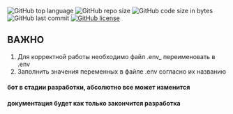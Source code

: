 ![GitHub top language](https://img.shields.io/github/languages/top/alfa-prime/simple-vk-chat-bot)
![GitHub repo size](https://img.shields.io/github/repo-size/alfa-prime/simple-vk-chat-bot)
![GitHub code size in bytes](https://img.shields.io/github/languages/code-size/alfa-prime/simple-vk-chat-bot)
![GitHub last commit](https://img.shields.io/github/last-commit/alfa-prime/simple-vk-chat-bot)
[![GitHub license](https://img.shields.io/github/license/Naereen/StrapDown.js.svg)](https://github.com/Naereen/StrapDown.js/blob/master/LICENSE)


## ВАЖНО
1. Для корректной работы необходимо файл .env_ переименовать в .env
2. Заполнить значения переменных в файле .env согласно их названию


#### бот в стадии разработки, абсолютно все может изменится

#### документация будет как только закончится разработка
